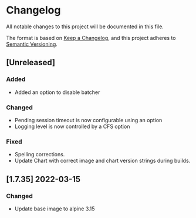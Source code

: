 # Changelog
All notable changes to this project will be documented in this file.

The format is based on [Keep a Changelog](https://keepachangelog.com/en/1.0.0/),
and this project adheres to [Semantic Versioning](https://semver.org/spec/v2.0.0.html).

## [Unreleased]
### Added
- Added an option to disable batcher

### Changed
- Pending session timeout is now configurable using an option
- Logging level is now controlled by a CFS option

### Fixed
- Spelling corrections.
- Update Chart with correct image and chart version strings during builds.

## [1.7.35] 2022-03-15
### Changed
- Update base image to alpine 3.15
	
	
 
